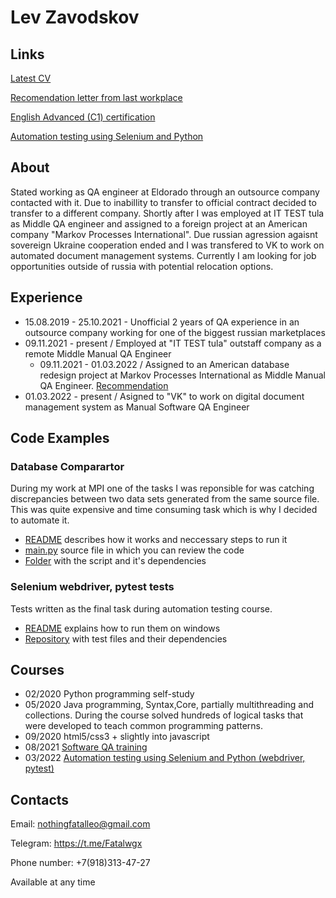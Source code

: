 # Lev Zavodskov
## Links

[Latest CV](Resume-Lev-Zavodskov.pdf)

[Recomendation letter from last workplace](LevRecommendationLetter.pdf)

[English Advanced (C1) certification](https://www.efset.org/cert/QqPVNG)

[Automation testing using Selenium and Python](stepik-certificate-575-e6bbc29.pdf)

## About
Stated working as QA engineer at Eldorado through an outsource company contacted with it. Due to inabillity to transfer to official contract decided to transfer to a different company. Shortly after I was employed at IT TEST tula as Middle QA engineer and assigned to a foreign project at an American company "Markov Processes International". Due russian agression agaisnt sovereign Ukraine cooperation ended and I was transfered to VK to work on automated document management systems. Currently I am looking for job opportunities outside of russia with potential relocation options.

## Experience
- 15.08.2019 - 25.10.2021 - Unofficial 2 years of QA experience in an outsource company working for one of the biggest russian marketplaces
- 09.11.2021 - present / Employed at "IT TEST tula" outstaff company as a remote Middle Manual QA Engineer
  - 09.11.2021 - 01.03.2022 / Assigned to an American database redesign project at Markov Processes International as 
  Middle Manual QA Engineer. [Recommendation](LevRecommendationLetter.pdf)
- 01.03.2022 - present / Asigned to "VK" to work on digital document management system as Manual Software QA Engineer

## Code Examples
### Database Comparartor
During my work at MPI one of the tasks I was reponsible for was catching discrepancies between two data sets generated from the same source file. This was quite expensive and time consuming task which is why I decided to automate it.

- [README](SQLscript/README.md) describes how it works and neccessary steps to run it
- [main.py](SQLscript/main.py) source file in which you can review the code
- [Folder](https://github.com/Fatalwgx/LevZavodskov/tree/main/SQLscript) with the script and it's dependencies
### Selenium webdriver, pytest tests
Tests written as the final task during automation testing course.

- [README](https://github.com/Fatalwgx/AutomationCourseFinalTask/blob/6d35d31050d12273f0ea3a3ec272b1a3c7d6f65d/README.md) explains how to run them on windows
- [Repository](https://github.com/Fatalwgx/AutomationCourseFinalTask) with test files and their dependencies
## Courses
- 02/2020 Python programming self-study
- 05/2020 Java programming, Syntax,Core, partially multithreading and collections. During the course solved hundreds of logical tasks that were developed to teach common programming patterns. 
- 09/2020 html5/css3 + slightly into javascript
- 08/2021 [Software QA training](certificateEnglish.pdf)
- 03/2022 [Automation testing using Selenium and Python (webdriver, pytest)](stepik-certificate-575-e6bbc29.pdf)

## Contacts

Email: nothingfatalleo@gmail.com

Telegram: https://t.me/Fatalwgx

Phone number: +7(918)313-47-27

Available at any time
